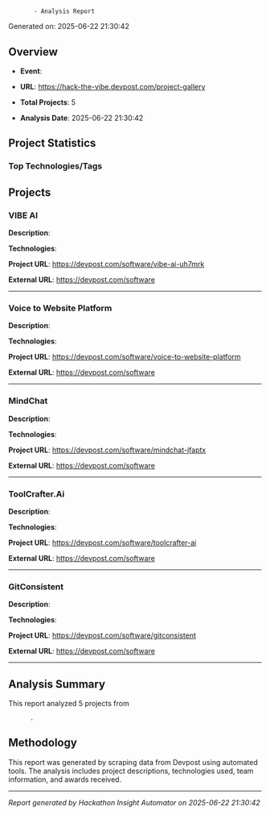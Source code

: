 # 
            
           - Analysis Report

Generated on: 2025-06-22 21:30:42

## Overview

- **Event**: 
            
          
- **URL**: https://hack-the-vibe.devpost.com/project-gallery
- **Total Projects**: 5
- **Analysis Date**: 2025-06-22 21:30:42



## Project Statistics

### Top Technologies/Tags




## Projects


### VIBE AI

**Description**: 

**Technologies**: 





**Project URL**: https://devpost.com/software/vibe-ai-uh7mrk

**External URL**: https://devpost.com/software


---


### Voice to Website Platform

**Description**: 

**Technologies**: 





**Project URL**: https://devpost.com/software/voice-to-website-platform

**External URL**: https://devpost.com/software


---


### MindChat

**Description**: 

**Technologies**: 





**Project URL**: https://devpost.com/software/mindchat-jfaptx

**External URL**: https://devpost.com/software


---


### ToolCrafter.Ai

**Description**: 

**Technologies**: 





**Project URL**: https://devpost.com/software/toolcrafter-ai

**External URL**: https://devpost.com/software


---


### GitConsistent

**Description**: 

**Technologies**: 





**Project URL**: https://devpost.com/software/gitconsistent

**External URL**: https://devpost.com/software


---



## Analysis Summary

This report analyzed 5 projects from 
            
          .



## Methodology

This report was generated by scraping data from Devpost using automated tools. 
The analysis includes project descriptions, technologies used, team information, and awards received.

---

*Report generated by Hackathon Insight Automator on 2025-06-22 21:30:42*